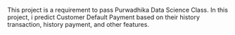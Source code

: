 This project is a requirement to pass Purwadhika Data Science Class. In this project, i predict Customer Default Payment based on their history transaction, history payment, and other features.
